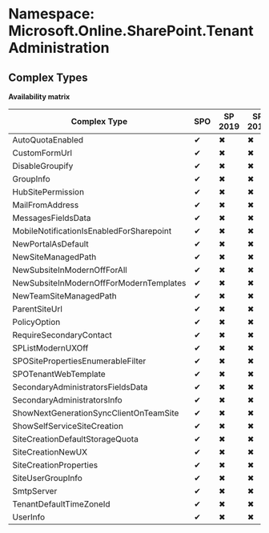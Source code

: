 # Namespace: Microsoft.Online.SharePoint.TenantAdministration
## Complex Types

**Availability matrix**

Complex Type | SPO | SP 2019 | SP 2016 | SP 2013
----------|-----|---------|---------|--------
AutoQuotaEnabled | ✔ | ✖ | ✖ | ✖
CustomFormUrl | ✔ | ✖ | ✖ | ✖
DisableGroupify | ✔ | ✖ | ✖ | ✖
GroupInfo | ✔ | ✖ | ✖ | ✖
HubSitePermission | ✔ | ✖ | ✖ | ✖
MailFromAddress | ✔ | ✖ | ✖ | ✖
MessagesFieldsData | ✔ | ✖ | ✖ | ✖
MobileNotificationIsEnabledForSharepoint | ✔ | ✖ | ✖ | ✖
NewPortalAsDefault | ✔ | ✖ | ✖ | ✖
NewSiteManagedPath | ✔ | ✖ | ✖ | ✖
NewSubsiteInModernOffForAll | ✔ | ✖ | ✖ | ✖
NewSubsiteInModernOffForModernTemplates | ✔ | ✖ | ✖ | ✖
NewTeamSiteManagedPath | ✔ | ✖ | ✖ | ✖
ParentSiteUrl | ✔ | ✖ | ✖ | ✖
PolicyOption | ✔ | ✖ | ✖ | ✖
RequireSecondaryContact | ✔ | ✖ | ✖ | ✖
SPListModernUXOff | ✔ | ✖ | ✖ | ✖
SPOSitePropertiesEnumerableFilter | ✔ | ✖ | ✖ | ✖
SPOTenantWebTemplate | ✔ | ✖ | ✖ | ✖
SecondaryAdministratorsFieldsData | ✔ | ✖ | ✖ | ✖
SecondaryAdministratorsInfo | ✔ | ✖ | ✖ | ✖
ShowNextGenerationSyncClientOnTeamSite | ✔ | ✖ | ✖ | ✖
ShowSelfServiceSiteCreation | ✔ | ✖ | ✖ | ✖
SiteCreationDefaultStorageQuota | ✔ | ✖ | ✖ | ✖
SiteCreationNewUX | ✔ | ✖ | ✖ | ✖
SiteCreationProperties | ✔ | ✖ | ✖ | ✖
SiteUserGroupInfo | ✔ | ✖ | ✖ | ✖
SmtpServer | ✔ | ✖ | ✖ | ✖
TenantDefaultTimeZoneId | ✔ | ✖ | ✖ | ✖
UserInfo | ✔ | ✖ | ✖ | ✖
